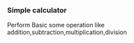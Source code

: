 <h3> Simple calculator  </h3>
<p> Perform Basic some operation like addition,subtraction,multiplication,division </p>
